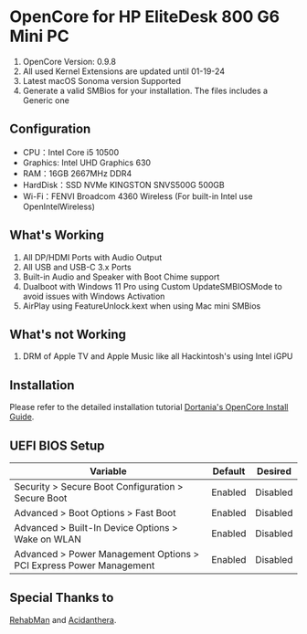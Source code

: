 # OpenCore for HP EliteDesk 800 G6 Mini PC

1. OpenCore Version: 0.9.8
2. All used Kernel Extensions are updated until 01-19-24
3. Latest macOS Sonoma version Supported
4. Generate a valid SMBios for your installation. The files includes a Generic one
   
## Configuration

- CPU：Intel Core i5 10500
- Graphics: Intel UHD Graphics 630
- RAM：16GB 2667MHz DDR4
- HardDisk：SSD NVMe KINGSTON SNVS500G 500GB
- Wi-Fi：FENVI Broadcom 4360 Wireless (For built-in Intel use OpenIntelWireless)

## What's Working

1. All DP/HDMI Ports with Audio Output
2. All USB and USB-C 3.x Ports
3. Built-in Audio and Speaker with Boot Chime support
4. Dualboot with Windows 11 Pro using Custom UpdateSMBIOSMode to avoid issues with Windows Activation
5. AirPlay using FeatureUnlock.kext when using Mac mini SMBios

## What's not Working

1. DRM of Apple TV and Apple Music like all Hackintosh's using Intel iGPU

## Installation

Please refer to the detailed installation tutorial [Dortania's OpenCore Install Guide](https://dortania.github.io/OpenCore-Install-Guide/).

## UEFI BIOS Setup

| Variable                                                              | Default         | Desired         |
| --------------------------------------------------------------------- | --------------- | --------------- |
| Security > Secure Boot Configuration > Secure Boot                    | Enabled         | Disabled        |
| Advanced > Boot Options > Fast Boot                                   | Enabled         | Disabled        |
| Advanced > Built-In Device Options > Wake on WLAN                     | Enabled         | Disabled        |
| Advanced > Power Management Options > PCI Express Power Management    | Enabled         | Disabled        |

## Special Thanks to

[RehabMan](https://github.com/RehabMan) and [Acidanthera](https://github.com/acidanthera).
